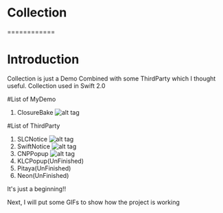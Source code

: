 # Collection
============


# Introduction

Collection is just a Demo Combined with some ThirdParty which I thought useful.
Collection used in Swift 2.0

#List of MyDemo

1. ClosureBake
    ![alt tag](https://github.com/liu1013269528/Collection/blob/master/CollectionGIF/ClosureBack.gif)



#List of ThirdParty

1. SLCNotice
    ![alt tag](https://github.com/liu1013269528/Collection/blob/master/CollectionGIF/SLCNotice.gif)
2. SwiftNotice
    ![alt tag](https://github.com/liu1013269528/Collection/blob/master/CollectionGIF/SwiftNotice.gif)
3. CNPPopup
    ![alt tag](https://github.com/liu1013269528/Collection/blob/master/CollectionGIF/CNPPopup.gif)
4. KLCPopup(UnFinished)
5. Pitaya(UnFinished)
6. Neon(UnFinished)

It's just a beginning!!

Next, I will put some GIFs to show how the project is working
